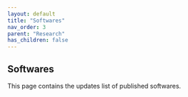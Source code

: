```yaml
---
layout: default
title: "Softwares"
nav_order: 3
parent: "Research"
has_children: false
---
```


## Softwares 

This page contains the updates list of published softwares.
